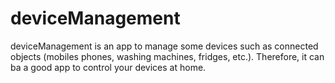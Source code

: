 # deviceManagement
deviceManagement is an app to manage some devices such as connected objects (mobiles phones, washing machines, fridges, etc.). Therefore, it can ba a good app to control your devices at home.
